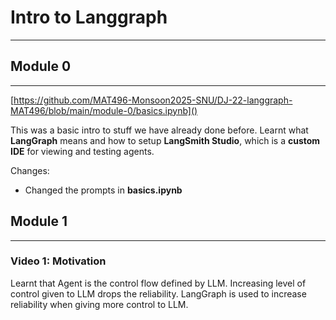 # Intro to Langgraph

---

## Module 0

---



[https://github.com/MAT496-Monsoon2025-SNU/DJ-22-langgraph-MAT496/blob/main/module-0/basics.ipynb]()

This was a basic intro to stuff we have already done before. Learnt what **LangGraph** means and how to setup **LangSmith Studio**, which is a **custom IDE** for viewing and testing agents.

Changes:

* Changed the prompts in **basics.ipynb**

## Module 1

---



### Video 1: Motivation

Learnt that Agent is the control flow defined by LLM. Increasing level of control given to LLM drops the reliability. LangGraph is used to increase reliability when giving more control to LLM.
